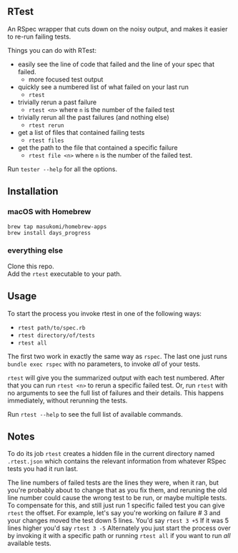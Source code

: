 ## RTest 

An RSpec wrapper that cuts down on the noisy output,
and makes it easier to re-run failing tests.

Things you can do with RTest:

* easily see the line of code that failed and the line of your spec that failed.
  - more focused test output
* quickly see a numbered list of what failed on your last run
  - `rtest`
* trivially rerun a past failure
  - `rtest <n>` where `n` is the number of the failed test
* trivially rerun all the past failures (and nothing else)
  - `rtest rerun`
* get a list of files that contained failing tests
  - `rtest files`
* get the path to the file that contained a specific failure
  - `rtest file <n>` where `n` is the number of the failed test.

Run `tester --help` for all the options.
 
## Installation 

### macOS with Homebrew

```
brew tap masukomi/homebrew-apps
brew install days_progress
```

### everything else
Clone this repo.  
Add the `rtest` executable to your path.


## Usage

To start the process you invoke rtest in one of the following ways:

* `rtest path/to/spec.rb` 
* `rtest directory/of/tests` 
* `rtest all`

The first two work in exactly the same way as `rspec`. The last one just runs `bundle exec rspec` with no parameters, to invoke _all_ of your tests.

`rtest` will give you the summarized output with each test numbered. After that you can run `rtest <n>` to rerun a specific failed test. Or, run `rtest` with no arguments to see the full list of failures and their details. This happens immediately, without rerunning the tests. 

Run `rtest --help` to see the full list of available commands.

## Notes
To do its job `rtest` creates a hidden file in the current directory named `.rtest.json` which contains the relevant information from whatever RSpec tests you had it run last. 

The line numbers of failed tests are the lines they were, when it ran, but you're probably about to change that as you fix them, and reruning the old line number could cause the wrong test to be run, or maybe multiple tests. To compensate for this, and still just run 1 specific failed test you can give `rtest` the offset. For example, let's say you're working on failure # 3 and your changes moved the test down 5 lines. You'd say `rtest 3 +5` If it was 5 lines higher you'd say `rtest 3 -5` Alternately you just start the process over by invoking it with a specific path or running `rtest all` if you want to run _all_ available tests.

